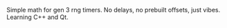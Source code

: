 Simple math for gen 3 rng timers. No delays, no prebuilt offsets, just vibes. Learning C++ and Qt. 
